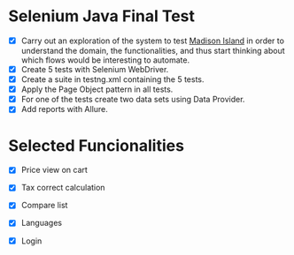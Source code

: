 # Selenium Java Final Test

 
 - [x] Carry out an exploration of the system to test [Madison Island](http://magento-demo.lexiconn.com) in order to understand the domain, the functionalities, and thus start thinking about which flows would be interesting to automate.   
 - [x] Create 5 tests with Selenium WebDriver.   
 - [x] Create a suite in testng.xml containing the 5 tests.   
 - [x] Apply the Page Object pattern in all tests.
 - [x] For one of the tests create two data sets using Data Provider.   
 - [x] Add reports with Allure.

# Selected Funcionalities 

 - [x] Price view on cart
 - [x] Tax correct calculation
 - [x] Compare list 
 - [x] Languages
 - [x] Login

